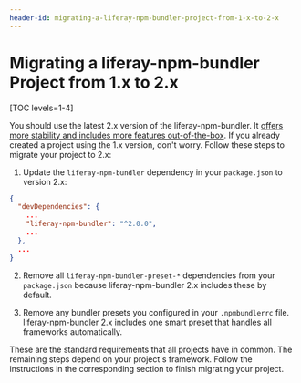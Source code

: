 ```yaml
---
header-id: migrating-a-liferay-npm-bundler-project-from-1-x-to-2-x
---
```


# Migrating a liferay-npm-bundler Project from 1.x to 2.x

[TOC levels=1-4]

You should use the latest 2.x version of the liferay-npm-bundler. It 
[offers more stability and includes more features out-of-the-box](/docs/7-2/reference/-/knowledge_base/r/what-changed-between-liferay-npm-bundler-1-x-and-2-x). 
If you already created a project using the 1.x version, don't worry. Follow 
these steps to migrate your project to 2.x:

1.  Update the `liferay-npm-bundler` dependency in your `package.json` to 
    version 2.x:

```json
{
  "devDependencies": {
    ...
    "liferay-npm-bundler": "^2.0.0",
    ...
  },
  ...
}
```

2.  Remove all `liferay-npm-bundler-preset-*` dependencies from your 
    `package.json` because liferay-npm-bundler 2.x includes these by default.

3.  Remove any bundler presets you configured in your `.npmbundlerrc` file. 
    liferay-npm-bundler 2.x includes one smart preset that handles all 
    frameworks automatically.

These are the standard requirements that all projects have in common. The 
remaining steps depend on your project's framework. Follow the instructions in 
the corresponding section to finish migrating your project. 
